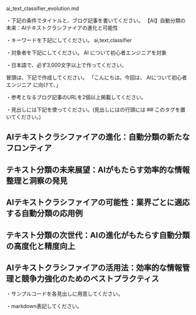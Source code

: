 ai_text_classifier_evolution.md

・下記の条件でタイトルと、ブログ記事を書いてください。
【AI】自動分類の未来：AIテキストクラシファイアの進化と可能性

・キーワードを下記にしてください。
ai,text,classifier

・対象者を下記にしてください。
  AI について初心者エンジニアを対象


・日本語で、必ず3,000文字以上で作ってください。

冒頭は、下記で作成してください。
「こんにちは。今回は、
AIについて初心者エンジニア
に向けて、」

・参考となるブログ記事のURLを2個以上掲載してください。

・見出しには下記を使ってください。(見出しにはの行頭には ## このタグを置いてください。)
## AIテキストクラシファイアの進化：自動分類の新たなフロンティア
## テキスト分類の未来展望：AIがもたらす効率的な情報整理と洞察の発見
## AIテキストクラシファイアの可能性：業界ごとに適応する自動分類の応用例
## テキスト分類の次世代：AIの進化がもたらす自動分類の高度化と精度向上
## AIテキストクラシファイアの活用法：効率的な情報管理と競争力強化のためのベストプラクティス

・サンプルコードを各見出しに用意してください。

・markdown表記してください。

